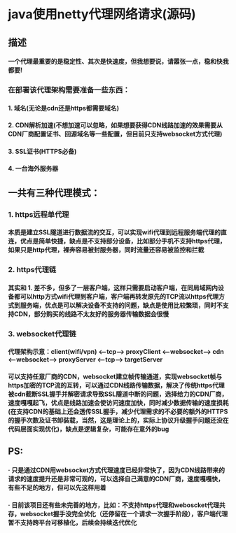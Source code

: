 # java使用netty代理网络请求(源码)

## 描述

#### 一个代理最重要的是稳定性、其次是快速度，但我想要说，请嚣张一点，稳和快我都要!

### 在部署该代理架构需要准备一些东西：

#### 1. 域名(无论是cdn还是https都需要域名)

#### 2. CDN解析加速(不想加速可以忽略，如果想要获得CDN线路加速的效果需要从CDN厂商配置证书、回源域名等一些配置，但目前只支持websocket方式代理)

#### 3. SSL证书(HTTPS必备)

#### 4. 一台海外服务器

## 一共有三种代理模式：

### 1. https远程单代理

#### 本质是建立SSL隧道进行数据流的交互，可以实现wifi代理到远程服务端代理的直连，优点是简单快捷，缺点是不支持部分设备，比如部分手机不支持https代理，如果只是http代理，裸奔容易被封服务器，同时流量还容易被监控和拦截

### 2. https代理链

#### 其实和 1. 差不多，但多了一层客户端，这样只需要启动客户端，在同局域网内设备都可以http方式wifi代理到客户端，客户端再转发原先的TCP流以https代理方式到服务端，优点是可以解决设备不支持的问题，缺点是使用比较繁琐，同时不支持CDN，部分购买的线路不太友好的服务器传输数据会很慢

### 3. websocket代理链

#### 代理架构示意：client(wifi/vpn) <--tcp--> proxyClient <--websocket--> cdn <--websocket--> proxyServer <--tcp--> targetServer 

#### 可以支持任意厂商的CDN，websocket建立帧传输通道，实现websocket帧与https加密的TCP流的互转，可以通过CDN线路传输数据，解决了传统https代理被cdn截断SSL握手并解密请求导致SSL隧道中断的问题，选择给力的CDN厂商，速度嘎嘎起飞，优点是线路加速会使访问速度加快，同时减少数据传输的速度损耗(在支持CDN的基础上还会透传SSL握手，减少代理需求的不必要的额外的HTTPS的握手次数及证书卸装载，当然，这是理论上的，实际上协议升级握手问题还没在代码层面实现优化)，缺点是逻辑复杂，可能存在意外的bug


## PS:

#### · 只是通过CDN用websocket方式代理速度已经非常快了，因为CDN线路带来的请求的速度提升还是非常可观的，可以选择自己满意的CDN厂商，速度嘎嘎快，有些不足的地方，但可以先这样用着

#### · 目前该项目还有些未完善的地方，比如：不支持https代理和weboscket代理共存，websocket握手没完全优化（还停留在一个请求一次握手阶段），客户端代理暂不支持跨平台可移植化，后续会持续迭代优化
